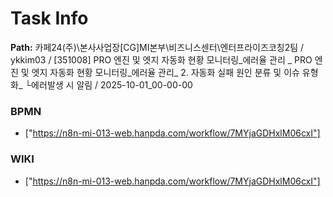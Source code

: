 # Task Info

**Path:** 카페24(주)\본사사업장\[CG]MI본부\비즈니스센터\엔터프라이즈코칭2팀 / ykkim03 / [351008] PRO 엔진 및 엣지 자동화 현황 모니터링_에러율 관리 _ PRO 엔진 및 엣지 자동화 현황 모니터링_에러율 관리_ 2. 자동화 실패 원인 분류 및 이슈 유형화_ └에러발생 시 알림 / 2025-10-01_00-00-00

### BPMN
- ["https://n8n-mi-013-web.hanpda.com/workflow/7MYjaGDHxlM06cxI"]

### WIKI
- ["https://n8n-mi-013-web.hanpda.com/workflow/7MYjaGDHxlM06cxI"]

